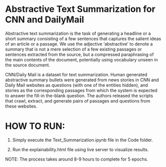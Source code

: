 # Abstractive Text Summarization for CNN and DailyMail

Abstractive text summarization is the task of generating a headline or a short summary consisting of a few sentences that captures the salient ideas of an article or a passage. We use the adjective ‘abstractive’ to denote a summary that is not a
mere selection of a few existing passages or sentences extracted from the source, but a compressed paraphrasing of the main contents of the document, potentially using vocabulary unseen in the source document.

CNN/Daily Mail is a dataset for text summarization. Human generated abstractive summary bullets were generated from news stories in CNN and Daily Mail websites as questions (with one of the entities hidden), and stories as the corresponding
passages from which the system is expected to answer the fill-in the-blank question. The authors released the scripts that crawl, extract, and generate pairs of passages and questions from these websites.



# HOW TO RUN:

1. Simply execute the Text_Summarization.ipynb file in the Code folder.

2. Run the explainability.html file using live server to visualize results.


NOTE: The process takes around 8-9 hours to complete for 5 epochs.








